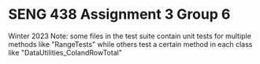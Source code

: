 # SENG 438 Assignment 3 Group 6
Winter 2023
Note: some files in the test suite contain unit tests for multiple methods like "RangeTests" while others test a certain method in each class like "DataUtilities_ColandRowTotal"
